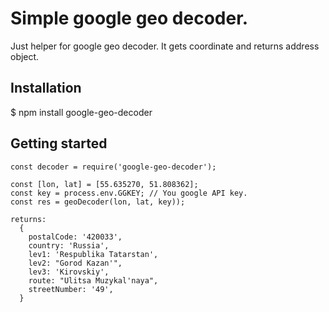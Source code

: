 # Simple google geo decoder.
  Just helper for google geo decoder.
  It gets coordinate and returns address object.

## Installation

$ npm install google-geo-decoder

## Getting started

```
const decoder = require('google-geo-decoder');

const [lon, lat] = [55.635270, 51.808362];
const key = process.env.GGKEY; // You google API key.
const res = geoDecoder(lon, lat, key));

returns: 
  {
    postalCode: '420033',
    country: 'Russia',
    lev1: 'Respublika Tatarstan',
    lev2: "Gorod Kazan'",
    lev3: 'Kirovskiy',
    route: "Ulitsa Muzykal'naya",
    streetNumber: '49',
  }
```